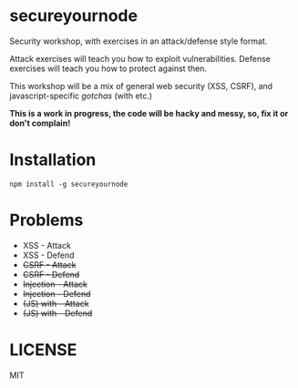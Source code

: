 # secureyournode

Security workshop, with exercises in an attack/defense style format.

Attack exercises will teach you how to exploit vulnerabilities.
Defense exercises will teach you how to protect against then.

This workshop will be a mix of general web security (XSS, CSRF), and javascript-specific *gotchas* (with etc.)

**This is a work in progress, the code will be hacky and messy, so, fix it or don't complain!**

# Installation

    npm install -g secureyournode

# Problems

* XSS - Attack
* XSS - Defend
* ~~CSRF - Attack~~
* ~~CSRF - Defend~~
* ~~Injection - Attack~~
* ~~Injection - Defend~~
* ~~(JS) with - Attack~~
* ~~(JS) with - Defend~~

# LICENSE

MIT